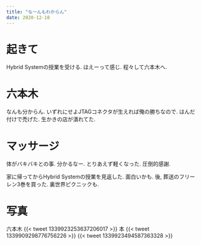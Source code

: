 ```yaml
---
title: "なーんもわからん"
date: 2020-12-18
---
```


# 起きて
Hybrid Systemの授業を受ける. ほえーって感じ. 程々して六本木へ.

# 六本木
なんも分からん. いずれにせよJTAGコネクタが生えれば俺の勝ちなので. はんだ付けで禿げた. 生かきの店が潰れてた.

# マッサージ
体がバキバキとの事. 分かるなー. とりあえず軽くなった. 圧倒的感謝.

家に帰ってからHybrid Systemの授業を見返した. 面白いかも. 後, 葬送のフリーレン3巻を買った. 裏世界ピクニックも.

# 写真
六本木
{{< tweet 1339923253637206017 >}}
本
{{< tweet 1339909298776756226 >}}
{{< tweet 1339923494587363328 >}}